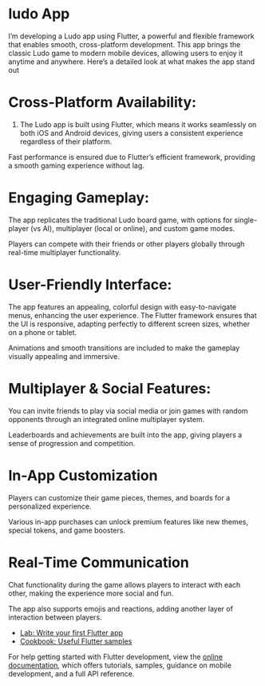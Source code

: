 
# ludo App

I’m developing a Ludo app using Flutter, a powerful and flexible framework that enables smooth, cross-platform development. This app brings the classic Ludo game to modern mobile devices, allowing users to enjoy it anytime and anywhere. Here’s a detailed look at what makes the app stand out


    

#  Cross-Platform Availability:

1. The Ludo app is built using Flutter, which means it works seamlessly on both iOS and Android devices, giving users a consistent experience regardless of their platform.

Fast performance is ensured due to Flutter’s efficient framework, providing a smooth gaming experience without lag.




# Engaging Gameplay:

The app replicates the traditional Ludo board game, with options for single-player (vs AI), multiplayer (local or online), and custom game modes.

Players can compete with their friends or other players globally through real-time multiplayer functionality.



# User-Friendly Interface:

The app features an appealing, colorful design with easy-to-navigate menus, enhancing the user experience.
The Flutter framework ensures that the UI is responsive, adapting perfectly to different screen sizes, whether on a phone or tablet.

Animations and smooth transitions are included to make the gameplay visually appealing and immersive.


#  Multiplayer & Social Features:

You can invite friends to play via social media or join games with random opponents through an integrated online multiplayer system.

Leaderboards and achievements are built into the app, giving players a sense of progression and competition.


# In-App Customization

Players can customize their game pieces, themes, and boards for a personalized experience.

Various in-app purchases can unlock premium features like new themes, special tokens, and game boosters.


# Real-Time Communication

Chat functionality during the game allows players to interact with each other, making the experience more social and fun.

The app also supports emojis and reactions, adding another layer of interaction between players.



- [Lab: Write your first Flutter app](https://docs.flutter.dev/get-started/codelab)
- [Cookbook: Useful Flutter samples](https://docs.flutter.dev/cookbook)

For help getting started with Flutter development, view the
[online documentation](https://docs.flutter.dev/), which offers tutorials,
samples, guidance on mobile development, and a full API reference.
